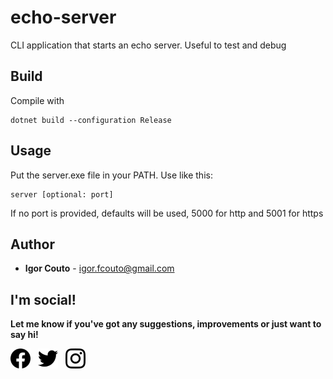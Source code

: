 # echo-server
CLI application that starts an echo server. Useful to test and debug 

## Build

Compile with
```
dotnet build --configuration Release
```

## Usage

Put the server.exe file in your PATH. Use like this:

```
server [optional: port] 
```

If no port is provided, defaults will be used, 5000 for http and 5001 for https

## Author

- **Igor Couto** - [igor.fcouto@gmail.com](mailto:igor.fcouto@gmail.com)

## I'm social!

**Let me know if you've got any suggestions, improvements or just want to say hi!**

<a href="https://www.facebook.com/igor.couto/" target="_blank"><img height="32" width="32" src="https://raw.githubusercontent.com/igor-couto/images/main/social-icons/facebook.svg" /></a> &nbsp;&nbsp;<a href="https://twitter.com/igr_couto" target="_blank"><img height="32" width="32" src="https://raw.githubusercontent.com/igor-couto/images/main/social-icons/twitter.svg" /></a> &nbsp;&nbsp;<a href="https://www.instagram.com/igor.fcouto/" target="_blank"><img height="32" width="32" src="https://raw.githubusercontent.com/igor-couto/images/main/social-icons/instagram.svg" /></a>

